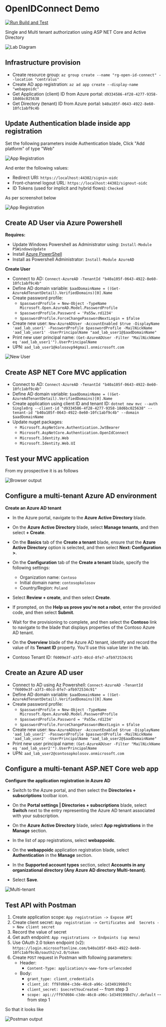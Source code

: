 # OpenIDConnect Demo

[![Run Build and Test](https://github.com/kolosovpetro/OpenIDConnect.AZ204/actions/workflows/run-build-and-test-dotnet.yml/badge.svg)](https://github.com/kolosovpetro/OpenIDConnect.AZ204/actions/workflows/run-build-and-test-dotnet.yml)

Single and Multi tenant authorization using ASP NET Core and Active Directory

![Lab Diagram](./img/Lab06-Diagram.png)

## Infrastructure provision

- Create resource group: `az group create --name "rg-open-id-connect" --location "centralus"`
- Create AD app registration: `az ad app create --display-name "webappoidc"`
- Get Application (client) ID from Azure portal: `d9334586-4f28-4277-9358-18d6bc025638`
- Get Directory (tenant) ID from Azure portal: `b40a105f-0643-4922-8e60-10fc1abf9c4b`

## Update Authentication blade inside app registration

Set the following parameters inside Authentication blade,
Click "Add platform" of type "Web"

![App Registration](./img/01_add_platform.PNG)

And enter the following values:

- Redirect URI: `https://localhost:44302/signin-oidc`
- Front-channel logout URL: `https://localhost:44302/signout-oidc`
- ID Tokens (used for implicit and hybrid flows): `Checked`

As per screenshot below

![App Registration](./img/02_add_platform.PNG)

## Create AD User via Azure Powershell

**Requires:**

- Update Windows Powershell as Administrator using: `Install-Module PSWindowsUpdate`
- Install [Azure PowerShell](https://docs.microsoft.com/en-us/powershell/azure/install-az-ps)
- Install as Powershell Administrator: `Install-Module AzureAD`

**Create User**

- Connect to AD: `Connect-AzureAD -TenantId "b40a105f-0643-4922-8e60-10fc1abf9c4b"`
- Define AD domain variable: `$aadDomainName = ((Get-AzureAdTenantDetail).VerifiedDomains)[0].Name`
- Create password profile:
    - `$passwordProfile = New-Object -TypeName Microsoft.Open.AzureAD.Model.PasswordProfile`
    - `$passwordProfile.Password = 'Pa55w.rd1234'`
    - `$passwordProfile.ForceChangePasswordNextLogin = $false`
- Create new
  user: `New-AzureADUser -AccountEnabled $true -DisplayName 'aad_lab_user1' -PasswordProfile $passwordProfile -MailNickName 'aad_lab_user1' -UserPrincipalName "aad_lab_user1@$aadDomainName"`
- Print new user principal name: `(Get-AzureADUser -Filter "MailNickName eq 'aad_lab_user1'").UserPrincipalName`
- UPN: `aad_lab_user1@kolosovp94gmail.onmicrosoft.com`

![New User](./img/03_new_user_in_portal.PNG)

## Create ASP NET Core MVC application

- Connect to AD: `Connect-AzureAD -TenantId "b40a105f-0643-4922-8e60-10fc1abf9c4b"`
- Define AD domain variable: `$aadDomainName = ((Get-AzureAdTenantDetail).VerifiedDomains)[0].Name`
- Create application using client ID and tenant ID:
  `dotnet new mvc --auth SingleOrg --client-id "d9334586-4f28-4277-9358-18d6bc025638" --tenant-id "b40a105f-0643-4922-8e60-10fc1abf9c4b" --domain $aadDomainName`
- Update nuget packages:
    - `Microsoft.AspNetCore.Authentication.JwtBearer`
    - `Microsoft.AspNetCore.Authentication.OpenIdConnect`
    - `Microsoft.Identity.Web`
    - `Microsoft.Identity.Web.UI`

## Test your MVC application

From my prospective it is as follows

![Browser output](./img/06_browser_output.PNG)

## Configure a multi-tenant Azure AD environment

**Create an Azure AD tenant**

- In the Azure portal, navigate to the **Azure Active Directory** blade.

- On the **Azure Active Directory** blade, select **Manage tenants**, and then select **+ Create**.

- On the **Basics** tab of the **Create a tenant** blade, ensure that the **Azure Active Directory** option is
  selected, and then select **Next: Configuration >**.

- On the **Configuration** tab of the **Create a tenant** blade, specify the following settings:
    - Organization name: `Contoso`
    - Initial domain name: `contosopkolosov`
    - Country/Region: `Poland`

- Select **Review + create**, and then select **Create**.

- If prompted, on the **Help us prove you're not a robot**, enter the provided code, and then select **Submit**.

- Wait for the provisioning to complete, and then select the **Contoso** link to navigate to the blade that displays
  properties of the Contoso Azure AD tenant.

- On the **Overview** blade of the Azure AD tenant, identify and record the value of its **Tenant ID** property. You'll
  use this value later in the lab.

- Contoso Tenant ID: `f6009e3f-a3f3-40cd-8fe7-afb972534c91`

## Create an Azure AD user

- Connect to AD using Az Powershell: `Connect-AzureAD -TenantId "f6009e3f-a3f3-40cd-8fe7-afb972534c91"`
- Define AD domain variable: `$aadDomainName = ((Get-AzureAdTenantDetail).VerifiedDomains)[0].Name`
- Create password profile:
    - `$passwordProfile = New-Object -TypeName Microsoft.Open.AzureAD.Model.PasswordProfile`
    - `$passwordProfile.Password = 'Pa55w.rd1234'`
    - `$passwordProfile.ForceChangePasswordNextLogin = $false`
- Create new
  user: `New-AzureADUser -AccountEnabled $true -DisplayName 'aad_lab_user2' -PasswordProfile $passwordProfile -MailNickName 'aad_lab_user2' -UserPrincipalName "aad_lab_user2@$aadDomainName"`
- Print new user principal name: `(Get-AzureADUser -Filter "MailNickName eq 'aad_lab_user2'").UserPrincipalName`
- UPN: `aad_lab_user2@contosopkolosov.onmicrosoft.com`

## Configure a multi-tenant ASP.NET Core web app

**Configure the application registration in Azure AD**

- Switch to the Azure portal, and then select the **Directories + subscriptions** toolbar icon.
- On the **Portal settings | Directories + subscriptions** blade, select **Switch** next to the entry representing the
  Azure AD tenant associated with your subscription.
- On the **Azure Active Directory** blade, select **App registrations** in the **Manage** section.
- In the list of app registrations, select **webappoidc**.
- On the **webappoidc** application registration blade, select **Authentication** in the **Manage** section.

- In the **Supported account types** section, select **Accounts in any organizational directory (Any Azure AD directory
  Multi-tenant)**.
- Select **Save**.

![Multi-tenant](./img/04_multi_tenant_app_registration.PNG)

## Test API with Postman

1. Create application scope: `App registration -> Expose API`
2. Create client secret: `App registration -> Certificates and  Secrets -> New client secret`
3. Record the value of secret
4. Get auth endpoint: `App registrations -> Endpoints (up menu)`
5. Use OAuth 2.0 token endpoint (v2):
   `https://login.microsoftonline.com/b40a105f-0643-4922-8e60-10fc1abf9c4b/oauth2/v2.0/token`
6. Create `POST` request in Postman with following parameters:
    - Header:
        - `Content-Type: application/x-www-form-urlencoded`
    - Body:
        - `grant_type: client_credentials`
        - `client_id: ff97d604-c3de-46c8-a96c-1d3491998d7c`
        - `client_secret: $secretYouCreated` -- from step 3
        - `scope: api://ff97d604-c3de-46c8-a96c-1d3491998d7c/.default` -- from step 1

So that it looks like

![Postman output](./img/05_postman_output.png)
